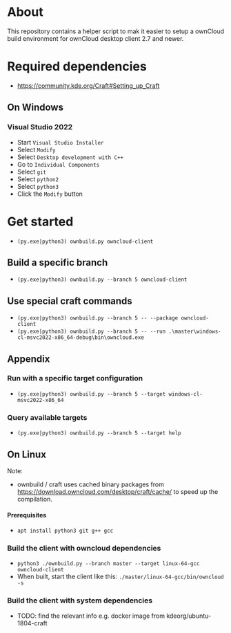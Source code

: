 # About
This repository contains a helper script to mak it easier to setup a ownCloud build environment for ownCloud desktop client 2.7 and newer.


# Required dependencies
- https://community.kde.org/Craft#Setting_up_Craft
## On Windows
### Visual Studio 2022
 - Start `Visual Studio Installer`
  - Select `Modify`
  - Select `Desktop development with C++`
  - Go to `Individual Components`
  - Select `git`
  - Select `python2`
  - Select `python3`
  - Click the `Modify` button

# Get started
- `(py.exe|python3) ownbuild.py owncloud-client`

## Build a specific branch
- `(py.exe|python3) ownbuild.py --branch 5 owncloud-client`

## Use special craft commands
- `(py.exe|python3) ownbuild.py --branch 5 -- --package owncloud-client`
- `(py.exe|python3) ownbuild.py --branch 5 -- --run .\master\windows-cl-msvc2022-x86_64-debug\bin\owncloud.exe`


## Appendix
### Run with a specific target configuration
- `(py.exe|python3) ownbuild.py --branch 5 --target windows-cl-msvc2022-x86_64`
### Query available targets
- `(py.exe|python3) ownbuild.py --branch 5 --target help`


## On Linux

Note:
- ownbuild / craft uses cached binary packages from https://download.owncloud.com/desktop/craft/cache/ to speed up the compilation.

#### Prerequisites
 - `apt install python3 git g++ gcc`
 
### Build the client with owncloud dependencies

- `python3 ./ownbuild.py --branch master --target linux-64-gcc owncloud-client`
- When built, start the client like this: `./master/linux-64-gcc/bin/owncloud -s`

### Build the client with system dependencies

- TODO: find the relevant info e.g. docker image from kdeorg/ubuntu-1804-craft
